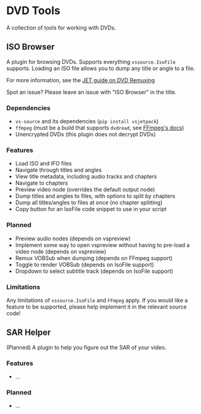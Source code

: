 # DVD Tools

A collection of tools for working with DVDs.

## ISO Browser

A plugin for browsing DVDs.
Supports everything `vssource.IsoFile` supports.
Loading an ISO file allows you to dump any title or angle to a file.

For more information,
see the [JET guide on DVD Remuxing](https://jaded-encoding-thaumaturgy.github.io/JET-guide/dvd-remux/sources/dvd-remux/)

Spot an issue?
Please leave an issue
with "ISO Browser" in the title.

### Dependencies

- `vs-source` and its dependencies (`pip install vsjetpack`)
- `ffmpeg` (must be a build that supports `dvdread`, see [FFmpeg's docs](https://ffmpeg.org/ffmpeg-formats.html#dvdvideo))
- Unencrypted DVDs (this plugin does not decrypt DVDs)

### Features

- Load ISO and IFO files
- Navigate through titles and angles
- View title metadata, including audio tracks and chapters
- Navigate to chapters
- Preview video node (overrides the default output node)
- Dump titles and angles to files, with options to split by chapters
- Dump all titles/angles to files at once (no chapter splitting)
- Copy button for an IsoFile code snippet to use in your script

### Planned

- Preview audio nodes (depends on vspreview)
- Implement some way to open vspreview without having to pre-load a video node (depends on vspreview)
- Remux VOBSub when dumping (depends on FFmpeg support)
- Toggle to render VOBSub (depends on IsoFile support)
- Dropdown to select subtitle track (depends on IsoFile support)

### Limitations

Any limitations of `vssource.IsoFile` and `FFmpeg` apply.
If you would like a feature to be supported,
please help implement it
in the relevant source code!

## SAR Helper

(Planned)
A plugin to help you figure out the SAR of your video.

### Features

- ...

### Planned

- ...
